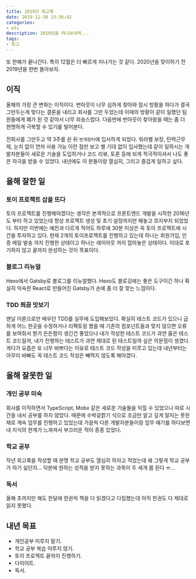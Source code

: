 ```yaml
---
title: 2019년 회고록
date: 2019-12-30 23:36:42
categories:
- etc
description: 2019년을 떠나보내며...
tags:
- 회고
---
```


또 한해가 끝나간다. 특히 12월은 더 빠르게 지나가는 것 같다. 2020년을 맞이하기 전 2019년을 한번 돌아보자.

## 이직
올해의 가장 큰 변화는 이직이다. 번아웃이 너무 심하게 찾아와 잠시 방황을 하다가 결국 그만두는게 맞다는 결론을 내리고 회사를 그만 두었는데 이때의 방황이 같이 일했던 팀원들에게 폐가 된 것 같아서 너무 죄송스럽다. 다음번에 번아웃이 찾아왔을 때는 좀 더 현명하게 극복할 수 있기를 빌어본다.

전회사를 그만두고 약 3주를 쉰 뒤 `번개장터`에 입사하게 되었다. 워라벨 보장, 탄력근무제, 눈치 없이 연차 사용 가능 이란 점만 보고 별 기대 없이 입사했는데 같이 일하시는 개발자분들이 새로운 기술을 도입하거나 코드 리뷰, 토론 등에 되게 적극적이셔서 나도 좋은 자극을 받을 수 있었다. 내년에도 이 분들이랑 열심히, 그리고 즐겁게 일하고 싶다.

## 올해 잘한 일
### 토이 프로젝트 삽을 뜨다
토이 프로젝트를 진행해야겠다는 생각은 본격적으로 프론트엔드 개발을 시작한 2016년도 부터 하고 있었는데 항상 프로젝트 생성 및 초기 설정까지만 해놓고 흐지부지 되었었다. 하지만 이번에는 예전과 다르게 적어도 하루에 30분 이상은 꼭 토이 프로젝트에 시간을 투자하고 있다. 현재 2개의 토이프로젝트를 진행하고 있는데 하나는 회원가입, 인증 메일 발송 까지 진행한 상태이고 하나는 레이아웃 까지 잡아놓은 상태이다. 이대로 포기하지 않고 끝까지 완성하는 것이 목표이다.

### 블로그 리뉴얼
Hexo에서 Gatsby로 블로그를 리뉴얼했다. Hexo도 블로깅에는 좋은 도구이긴 하나 확실히 익숙한 React로 만들어진 Gatsby가 손에 좀 더 잘 맞는 느낌이다. 

### TDD 쬐끔 맛보기
맨날 이론으로만 배우던 TDD를 실무에 도입해보았다. 확실히 테스트 코드가 있으니 급하게 어느 한곳을 수정하거나 리팩토링 했을 때 기존의 컴포넌트들과 맞지 않으면 오류를 보여줘서 뭔가 든든함이 생긴건 좋았으나 내가 작성한 테스트 코드가 과연 옳은 테스트 코드일까, 내가 진행하는 테스트가 과연 제대로 된 테스트일까 싶은 의문점이 생겼다. 게다가 요즘은 또 너무 바쁘다는 이유로 테스트 코드 작성을 미루고 있는데 내년부터는 아무리 바빠도 꼭 테스트 코드 작성은 빼먹지 않도록 해야겠다.

## 올해 잘못한 일
### 개인 공부 미숙
회사를 이직하면서 TypeScript, Mobx 같은 새로운 기술들을 익힐 수 있었으나 따로 시간을 내서 공부를 하지 않았다. 때문에 수박겉핡기 식으로 조금만 알고 깊게 알지는 못한채로 계속 업무를 진행하고 있었는데 가끔씩 다른 개발자분들이랑 업무 얘기를 하다보면 내 지식의 한계가 느껴져서 부끄러운 적이 종종 있었다.

### 학교 공부 
작년 회고록을 작성할 때 분명 학교 공부도 열심히 하자고 적었는데 왜 그렇게 학교 공부가 하기 싫던지... 덕분에 원하는 성적을 받지 못하는 과목이 두 세개 쯤 된다 ㅠ... 

### 독서
올해 초까지만 해도 한달에 한권씩 책을 다 읽겠다고 다짐했는데 아직 한권도 다 제대로 읽지 못했다.

## 내년 목표 
- 개인공부 미루지 말기.
- 학교 공부 복습 미루지 않기.
- 토이 프로젝트 끝까지 진행하기.
- 다이어트.
- 독서.
